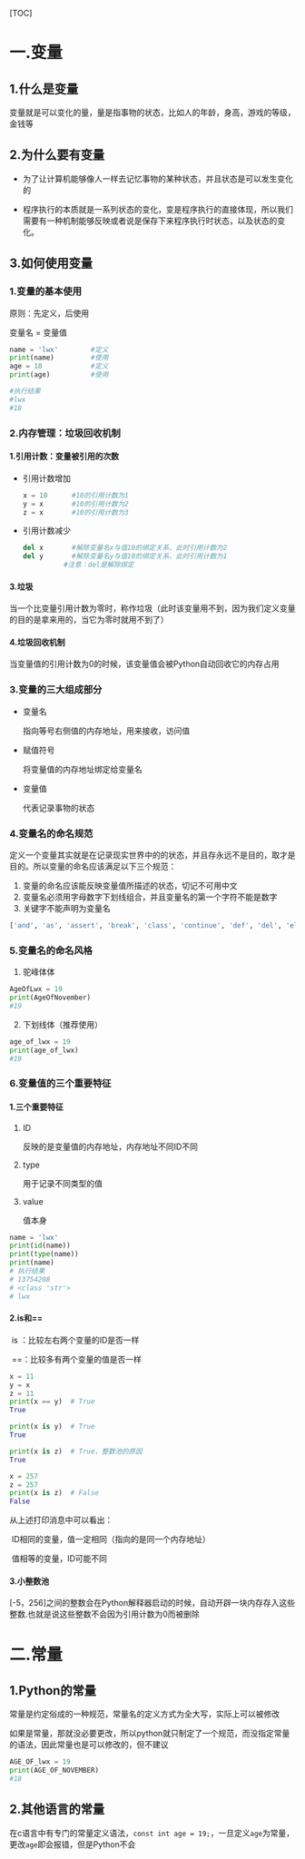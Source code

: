 [TOC]

# 一.变量

## 1.什么是变量

变量就是可以变化的量，量是指事物的状态，比如人的年龄，身高，游戏的等级，金钱等



## 2.为什么要有变量

* 为了让计算机能够像人一样去记忆事物的某种状态，并且状态是可以发生变化的

* 程序执行的本质就是一系列状态的变化，变是程序执行的直接体现，所以我们需要有一种机制能够反映或者说是保存下来程序执行时状态，以及状态的变化。



## 3.如何使用变量

### 1.变量的基本使用

   ​原则：先定义，后使用

   变量名   =   变量值

   ```Python
name = 'lwx'		#定义
print(name)			#使用
age = 18			#定义
print(age)			#使用
   
#执行结果
#lwx					
#18
   ```

### 2.内存管理：垃圾回收机制

#### 	1.引用计数：变量被引用的次数

* 引用计数增加

	```python
	x = 10      #10的引用计数为1
	y = x       #10的引用计数为2
	z = x       #10的引用计数为3
	```

* 引用计数减少

  ```Python
  del x       #解除变量名x与值10的绑定关系，此时引用计数为2
  del y       #解除变量名y与值10的绑定关系，此时引用计数为1
  			#注意：del是解除绑定
  ```


#### 3.垃圾

​		当一个比变量引用计数为零时，称作垃圾（此时该变量用不到，因为我们定义变量的目的是拿来用的，当它为零时就用不到了）

#### 4.垃圾回收机制

​		当变量值的引用计数为0的时候，该变量值会被Python自动回收它的内存占用

### 3.变量的三大组成部分

* 变量名

  指向等号右侧值的内存地址，用来接收，访问值

* 赋值符号

  将变量值的内存地址绑定给变量名

* 变量值

  代表记录事物的状态

### 4.变量名的命名规范

​		定义一个变量其实就是在记录现实世界中的的状态，并且存永远不是目的，取才是目的。所以变量的命名应该满足以下三个规范：

1. 变量的命名应该能反映变量值所描述的状态，切记不可用中文
2. 变量名必须用字母数字下划线组合，并且变量名的第一个字符不能是数字
3. 关键字不能声明为变量名

```python
['and', 'as', 'assert', 'break', 'class', 'continue', 'def', 'del', 'elif', 'else', 'except', 'exec', 'finally', 'for', 'from', 'global', 'if', 'import', 'in', 'is', 'lambda', 'not', 'or', 'pass', 'print', 'raise', 'return', 'try', 'while', 'with', 'yield']
```

### 5.变量名的命名风格

1. 驼峰体体

```python
AgeOfLwx = 19
print(AgeOfNovember)
#19
```

2. 下划线体（推荐使用）

```python
age_of_lwx = 19
print(age_of_lwx)
#19
```

### 6.变量值的三个重要特征

#### 1.三个重要特征

1. ID

   反映的是变量值的内存地址，内存地址不同ID不同

2. type

   用于记录不同类型的值

3. value

   值本身

```Python
name = 'lwx'
print(id(name))
print(type(name))
print(name)
# 执行结果
# 13754208
# <class 'str'>
# lwx
```

#### 2.is和==

​	is  ：比较左右两个变量的ID是否一样

​	==：比较多有两个变量的值是否一样

```Python
x = 11
y = x
z = 11
print(x == y)  # True
True

print(x is y)  # True
True

print(x is z)  # True，整数池的原因
True

x = 257
z = 257
print(x is z)  # False
False
```

从上述打印消息中可以看出：

​	ID相同的变量，值一定相同（指向的是同一个内存地址）

​	值相等的变量，ID可能不同

#### 3.小整数池

​		[-5，256]之间的整数会在Python解释器启动的时候，自动开辟一块内存存入这些整数.也就是说这些整数不会因为引用计数为0而被删除

# 二.常量

## 1.Python的常量

常量是约定俗成的一种规范，常量名的定义方式为全大写，实际上可以被修改

如果是常量，那就没必要更改，所以python就只制定了一个规范，而没指定常量的语法，因此常量也是可以修改的，但不建议

```Python
AGE_OF_lwx = 19
print(AGE_OF_NOVEMBER)
#18
```

## 2.其他语言的常量

在c语言中有专门的常量定义语法，`const int age = 19;`，一旦定义`age`为常量，更改`age`即会报错，但是Python不会



​																																																																																																																																																																																																																																																									
